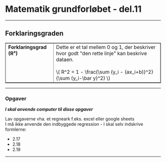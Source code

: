 <!-- MathJax loader -->
<script>
window.MathJax = {
  tex: { inlineMath: [['$', '$'], ['\\(', '\\)']] },
  svg: { fontCache: 'global' }
};
</script>
<script id="MathJax-script" async
  src="https://cdn.jsdelivr.net/npm/mathjax@3/es5/tex-mml-chtml.js">
</script>

<!-- Styling så alle tabelceller bliver topstilede -->
<style>
  table td {
    vertical-align: top;
  }
</style>

# Matematik grundforløbet - del.11

---

## Forklaringsgraden

<table border="1" cellpadding="8" cellspacing="0">

  <tr>
    <td><strong>Forklaringsgrad (R²)</strong></td>
    <td>
      Dette er et tal mellem 0 og 1, der beskriver hvor godt "den rette linje" kan beskrive dataen.<br><br>
      \( R^2 = 1 - \frac{\sum (y_i - (ax_i+b))^2}{\sum (y_i-\bar y)^2} \)
    </td>
  </tr>
</table>

---

### Opgaver 
***I skal anvende computer til disse opgaver*** 

Lav opgaverne vha. et regneark f.eks. excel eller google sheets  
I må ikke anvende den indbyggede regression - I skal selv indskrive formlerne: 

- 2.17  
- 2.18  
- 2.19  

---
